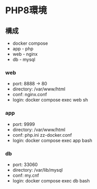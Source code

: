 # PHP8環境

## 構成
* docker compose
* app - php
* web - nginx
* db  - mysql

### web
* port: 8888 -> 80
* directory: /var/www/html
* conf: nginx.conf
* login: docker compose exec web sh

### app
* port: 9999
* directory: /var/www/html
* conf: php.ini zz-docker.conf
* login: docker compose exec app bash

### db
* port: 33060
* directory: /var/lib/mysql
* conf: my.cnf
* login: docker compose exec db bash
